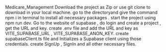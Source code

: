 Medicare_Management
Download the project as Zip or use git clone to download in your local machine. 
go to the directoryand give the command npm i in terminal to install all necessary packages . 
start the project using npm run dev. Go to the website of supabase , do login and create a project , get the URL and key.
 create .env file and add the URL and key as VITE_SUPABASE_URL , VITE_SUPABASE_ANON_KEY. 
create supabaseClient.ts file and Initializes a Supabase client using those credentials. create SignUp , SignIn and all other necessary files.
